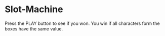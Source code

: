 # Slot-Machine
Press the PLAY button to see if you won. You win if all characters form the boxes have the same value.
